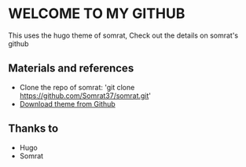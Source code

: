 # WELCOME TO MY GITHUB

This uses the hugo theme of somrat, Check out the details on somrat's github

## Materials and references

- Clone the repo of somrat: 'git clone https://github.com/Somrat37/somrat.git'
- [Download theme from Github](https://github.com/Somrat37/somrat/archive/master.zip)

## Thanks to

- Hugo
- Somrat

